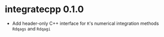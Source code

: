 # integratecpp 0.1.0

* Add header-only C++ interface for `R`'s numerical integration methods `Rdqags` and `Rdqagi`
